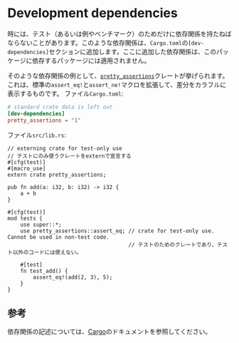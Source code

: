 # Development dependencies

<!--
Sometimes there is a need to have dependencies for tests (or examples,
or benchmarks) only. Such dependencies are added to `Cargo.toml` in the
`[dev-dependencies]` section. These dependencies are not propagated to other
packages which depend on this package.
-->
時には、テスト（あるいは例やベンチマーク）のためだけに依存関係を持たねばならないことがあります。このような依存関係は、`Cargo.toml`の`[dev-dependencies]`セクションに追加します。ここに追加した依存関係は、このパッケージに依存するパッケージには適用されません。

<!--
One such example is [`pretty_assertions`](https://docs.rs/pretty_assertions/1.0.0/pretty_assertions/index.html), which extends standard `assert_eq!` and `assert_ne!` macros, to provide colorful diff.  
One such example is using a crate that extends standard `assert!` macros.  
File `Cargo.toml`:
-->
そのような依存関係の例として、[`pretty_assertions`](https://docs.rs/pretty_assertions/1.0.0/pretty_assertions/index.html)クレートが挙げられます。これは、標準の`assert_eq!`と`assert_ne!`マクロを拡張して、差分をカラフルに表示するものです。
ファイル`Cargo.toml`:

```toml
# standard crate data is left out
[dev-dependencies]
pretty_assertions = "1"
```
<!--
File `src/lib.rs`:
-->
ファイル`src/lib.rs`:

```rust,ignore
// externing crate for test-only use
// テストにのみ使うクレートをexternで宣言する
#[cfg(test)]
#[macro_use]
extern crate pretty_assertions;

pub fn add(a: i32, b: i32) -> i32 {
    a + b
}

#[cfg(test)]
mod tests {
    use super::*;
    use pretty_assertions::assert_eq; // crate for test-only use. Cannot be used in non-test code.
                                      // テストのためのクレートであり、テスト以外のコードには使えない。

    #[test]
    fn test_add() {
        assert_eq!(add(2, 3), 5);
    }
}
```

<!--
## See Also
-->
## 参考
<!--
[Cargo][cargo] docs on specifying dependencies.
-->
依存関係の記述については、[Cargo][cargo]のドキュメントを参照してください。

[cargo]: http://doc.crates.io/specifying-dependencies.html
